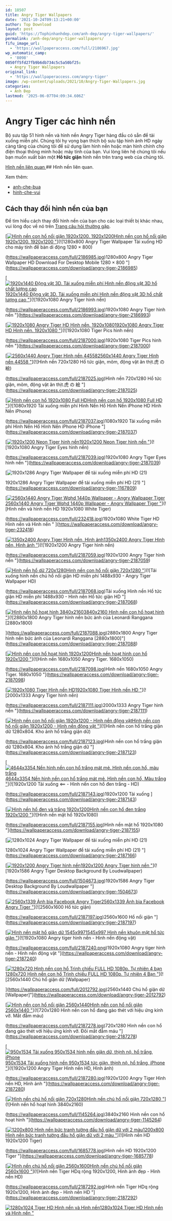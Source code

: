 ```yaml
---
id: 18507
title: Angry Tiger Wallpapers
date: '2021-10-24T09:13:21+00:00'
author: Top Download
layout: post
guid: 'https://Tophinhanhdep.com/anh-dep/angry-tiger-wallpapers/'
permalink: /anh-dep/angry-tiger-wallpapers/
fifu_image_url:
  - 'https://wallpaperaccess.com/full/2186967.jpg'
wp_automatic_camp:
  - '8098'
0850ff5fd27fb9b6db734c5c5a50bf25:
  - Angry Tiger Wallpapers
original_link:
  - 'https://wallpaperaccess.com/angry-tiger'
image: /wp-content/uploads/2021/10/Angry-Tiger-Wallpapers.jpg
categories:
  - Ảnh Đẹp
lastmod: '2025-06-07T04:09:34.606Z'
---
```

# Angry Tiger các hình nền

Bộ sưu tập 51 hình nền và hình nền Angry Tiger hàng đầu có sẵn để tải xuống miễn phí. Chúng tôi hy vọng bạn thích bộ sưu tập hình ảnh HD ngày càng tăng của chúng tôi để sử dụng làm hình nền hoặc màn hình chính cho điện thoại thông minh hoặc máy tính của bạn. Vui lòng liên hệ chúng tôi nếu bạn muốn xuất bản một **Hổ tức giận** hình nền trên trang web của chúng tôi.

[Hình nền liên quan ](#related) ## Hình nền liên quan.

   
 Xem thêm:

   
- [anh-che-bua](https://tophinhanhdep.com/anh-che/anh-che-bua/)
- [hinh-che-vui](https://tophinhanhdep.com/anh-che/hinh-che-vui/)

## Cách thay đổi hình nền của bạn

Để tìm hiểu cách thay đổi hình nền của bạn cho các loại thiết bị khác nhau, vui lòng đọc về nó trên [Trang câu hỏi thường gặp](https://tophinhanhdep.com/faq/).

  
[[![Hình nền con hổ nổi giận 1920x1200.  1920x1200](https://wallpaperaccess.com/full/2186967.jpg)Hình nền con hổ nổi giận 1920x1200. 1920x1200 "](https://wallpaperaccess.com/download/angry-tiger-2186967)](![1280x800 Angry Tiger Wallpaper Tải xuống HD cho máy tính để bàn di động 1280 × 800)

(https://wallpaperaccess.com/full/2186985.jpg)1280x800 Angry Tiger Wallpaper HD Download For Desktop Mobile 1280 × 800 "](https://wallpaperaccess.com/download/angry-tiger-2186985)

[[![1920x1440 Động vật 3D.  Tải xuống miễn phí Hình nền động vật 3D hổ chất lượng cao](https://wallpaperaccess.com/full/1197684.jpg)1920x1440 Động vật 3D. Tải xuống miễn phí Hình nền động vật 3D hổ chất lượng cao "](https://wallpaperaccess.com/download/angry-tiger-1197684)](![1920x1080 Angry Tiger hình nền)

(https://wallpaperaccess.com/full/2186993.jpg)1920x1080 Angry Tiger hình nền "](https://wallpaperaccess.com/download/angry-tiger-2186993)

[[![1920x1080 Angry Tiger HD Hình nền.  1920x1080](https://wallpaperaccess.com/full/2186998.jpg)1920x1080 Angry Tiger HD Hình nền. 1920x1080 "](https://wallpaperaccess.com/download/angry-tiger-2186998)](![1920x1080 Tiger Pics hình nền)

(https://wallpaperaccess.com/full/2187000.jpg)1920x1080 Tiger Pics hình nền "](https://wallpaperaccess.com/download/angry-tiger-2187000)

[[![2560x1440 Angry Tiger Hình nền 44558](https://wallpaperaccess.com/full/2187012.jpg)2560x1440 Angry Tiger Hình nền 44558 "](https://wallpaperaccess.com/download/angry-tiger-2187012)](![Hình nền 720x1280 Hổ tức giận, mõm, động vật ăn thịt.虎 の 絵)

(https://wallpaperaccess.com/full/2187025.jpg)Hình nền 720x1280 Hổ tức giận, mõm, động vật ăn thịt.虎 の 絵 "](https://wallpaperaccess.com/download/angry-tiger-2187025)

[[![Hình nền con hổ 1920x1080 Full HD](https://wallpaperaccess.com/full/2187027.jpg)Hình nền con hổ 1920x1080 Full HD "](https://wallpaperaccess.com/download/angry-tiger-2187027)](![1080x1920 Tải xuống miễn phí Hình Nền Hổ Hình Nền iPhone HD Hình Nền iPhone)

(https://wallpaperaccess.com/full/2187037.jpg)1080x1920 Tải xuống miễn phí Hình Nền Hổ Hình Nền iPhone HD iPhone "](https://wallpaperaccess.com/download/angry-tiger-2187037)

[[![1920x1200 Neon Tiger hình nền](https://wallpaperaccess.com/full/2187038.jpg)1920x1200 Neon Tiger hình nền "](https://wallpaperaccess.com/download/angry-tiger-2187038)](![1920x1080 Angry Tiger Eyes hình nền)

(https://wallpaperaccess.com/full/2187039.jpg)1920x1080 Angry Tiger Eyes hình nền "](https://wallpaperaccess.com/download/angry-tiger-2187039)

[![1920x1286 Angry Tiger Wallpaper để tải xuống miễn phí HD (21)](https://wallpaperaccess.com/full/1167809.jpg)

1920x1286 Angry Tiger Wallpaper để tải xuống miễn phí HD (21) "](https://wallpaperaccess.com/download/angry-tiger-1167809)

[[![2560x1440 Angry Tiger Wqhd 1440p Wallpaper - Angry Wallpaper Tiger](https://wallpaperaccess.com/full/2187047.jpg)2560x1440 Angry Tiger Wqhd 1440p Wallpaper - Angry Wallpaper Tiger "](https://wallpaperaccess.com/download/angry-tiger-2187047)](![Hình nền và hình nền HD 1920x1080 White Tiger)

(https://wallpaperaccess.com/full/232418.jpg)1920x1080 White Tiger HD Hình nền và Hình nền " ](https://wallpaperaccess.com/download/angry-tiger-232418)

[[![1350x2400 Angry Tiger Hình nền, Hình ảnh](https://wallpaperaccess.com/full/2187055.jpg)1350x2400 Angry Tiger Hình nền, Hình ảnh "](https://wallpaperaccess.com/download/angry-tiger-2187055)](![1920x1200 Angry Tiger hình nền)

(https://wallpaperaccess.com/full/2187059.jpg)1920x1200 Angry Tiger hình nền "](https://wallpaperaccess.com/download/angry-tiger-2187059)

[[![Hình nền hổ dữ 720x1280](https://wallpaperaccess.com/full/2187060.jpg)Hình nền con hổ nổi giận 720x1280 "](https://wallpaperaccess.com/download/angry-tiger-2187060)](![Tải xuống hình nền chú hổ nổi giận HD miễn phí 1488x930 - Angry Tiger Wallpaper HD)

(https://wallpaperaccess.com/full/2187068.jpg)Tải xuống Hình nền Hổ tức giận HD miễn phí 1488x930 - Hình nền Hổ tức giận HD "](https://wallpaperaccess.com/download/angry-tiger-2187068)

[[![Hình nền hổ hoạt hình 3840x2160](https://wallpaperaccess.com/full/2187081.jpg)3840x2160 Hình nền con hổ hoạt hình "](https://wallpaperaccess.com/download/angry-tiger-2187081)](![2880x1800 Angry Tiger hình nền bức ảnh của Leonardi Ranggana [2880x1800)

](https://wallpaperaccess.com/full/2187088.jpg)2880x1800 Angry Tiger hình nền bức ảnh của Leonardi Ranggana \[2880x1800\]"](https://wallpaperaccess.com/download/angry-tiger-2187088)

[[![Hình nền con hổ hoạt hình 1920x1200](https://wallpaperaccess.com/full/2187093.jpg)Hình nền hoạt hình con hổ 1920x1200 "](https://wallpaperaccess.com/download/angry-tiger-2187093)](![Hình nền 1680x1050 Angry Tiger.  1680x1050)

(https://wallpaperaccess.com/full/2187098.jpg)Hình nền 1680x1050 Angry Tiger. 1680x1050 "](https://wallpaperaccess.com/download/angry-tiger-2187098)

[[![1920x1080 Tiger Hình nền HD](https://wallpaperaccess.com/full/2187104.jpg)1920x1080 Tiger Hình nền HD "](https://wallpaperaccess.com/download/angry-tiger-2187104)](![2000x1333 Angry Tiger hình nền)

(https://wallpaperaccess.com/full/2187111.jpg)2000x1333 Angry Tiger hình nền "](https://wallpaperaccess.com/download/angry-tiger-2187111)

[[![Hình nền con hổ nổi giận 1920x1200 - Hình nền động vật](https://wallpaperaccess.com/full/2187119.jpg)Hình nền con hổ nổi giận 1920x1200 - Hình nền động vật "](https://wallpaperaccess.com/download/angry-tiger-2187119)](![Hình nền con hổ trắng giận dữ 1280x804.  Kho ảnh hổ trắng giận dữ)

(https://wallpaperaccess.com/full/2187123.jpg)Hình nền con hổ trắng giận dữ 1280x804. Kho ảnh hổ trắng giận dữ "](https://wallpaperaccess.com/download/angry-tiger-2187123)

[[![4644x3354 Nền hình nền con hổ trắng mát mẻ.  Hình nền con hổ, màu trắng](https://wallpaperaccess.com/full/1167744.jpg)4644x3354 Nền hình nền con hổ trắng mát mẻ. Hình nền con hổ, Màu trắng "](https://wallpaperaccess.com/download/angry-tiger-1167744)](![1920x1200 Tải xuống <== - Hình nền con hổ đen trắng - HD)

(https://wallpaperaccess.com/full/2187143.jpg)1920x1200 Tải xuống ](https://wallpaperaccess.com/download/angry-tiger-2187143)

[[![Hình nền hổ đen và trắng 1920x1200](https://wallpaperaccess.com/full/756007.jpg)Hình nền con hổ đen trắng 1920x1200 "](https://wallpaperaccess.com/download/angry-tiger-756007)](![Hình nền mặt hổ 1920x1080)

(https://wallpaperaccess.com/full/2187155.jpg)Hình nền mặt hổ 1920x1080 "](https://wallpaperaccess.com/download/angry-tiger-2187155)

[![1280x1024 Angry Tiger Wallpaper để tải xuống miễn phí HD (21)](https://wallpaperaccess.com/full/2187166.jpg)

1280x1024 Angry Tiger Wallpaper để tải xuống miễn phí HD (21) "](https://wallpaperaccess.com/download/angry-tiger-2187166)

[[![1920x1200 Angry Tiger hình nền](https://wallpaperaccess.com/full/2187184.jpg)1920x1200 Angry Tiger hình nền "](https://wallpaperaccess.com/download/angry-tiger-2187184)](![1920x1586 Angry Tiger Desktop Background By Loudwallpaper)

(https://wallpaperaccess.com/full/1504673.jpg)1920x1586 Angry Tiger Desktop Background By Loudwallpaper "](https://wallpaperaccess.com/download/angry-tiger-1504673)

[[![2560x1339 Ảnh bìa Facebook Angry Tiger](https://wallpaperaccess.com/full/2187186.jpg)2560x1339 Ảnh bìa Facebook Angry Tiger "](https://wallpaperaccess.com/download/angry-tiger-2187186)](![2560x1600 Hổ tức giận)

(https://wallpaperaccess.com/full/2187197.jpg)2560x1600 Hổ nổi giận "](https://wallpaperaccess.com/download/angry-tiger-2187197)

[[![Hình nền mặt hổ giận dữ 1545x997](https://wallpaperaccess.com/full/2187232.jpg)1545x997 Hình nền khuôn mặt hổ tức giận "](https://wallpaperaccess.com/download/angry-tiger-2187232)](![1920x1080 Angry tiger hình nền - Hình nền động vật)

(https://wallpaperaccess.com/full/2187240.png)1920x1080 Angry tiger hình nền - Hình nền động vật "](https://wallpaperaccess.com/download/angry-tiger-2187240)

[[![1280x720 Hình nền con hổ Trình chiếu FULL HD 1080p.  Tự nhiên 4 bạn](https://wallpaperaccess.com/full/2187274.jpg)1280x720 Hình nền con hổ Trình chiếu FULL HD 1080p. Tự nhiên 4 Bạn "](https://wallpaperaccess.com/download/angry-tiger-2187274)](![2560x1440 Chú hổ giận dữ [Wallpaper)

](https://wallpaperaccess.com/full/2012792.jpg)2560x1440 Chú hổ giận dữ \[Wallpaper\]"](https://wallpaperaccess.com/download/angry-tiger-2012792)

[[![Hình nền con hổ nổi giận 2560x1440](https://wallpaperaccess.com/full/2187276.jpg)Hình nền con hổ nổi giận 2560x1440 "](https://wallpaperaccess.com/download/angry-tiger-2187276)](![720x1280 Hình nền con hổ đang gào thét với hiệu ứng kính vỡ.  Mắt đẫm máu)

(https://wallpaperaccess.com/full/2187278.jpg)720x1280 Hình nền con hổ đang gào thét với hiệu ứng kính vỡ. Đôi mắt đẫm máu "](https://wallpaperaccess.com/download/angry-tiger-2187278)

[[![950x1534 Tải xuống 950x1534 hình nền giận dữ, thịnh nộ, hổ trắng, iPhone](https://wallpaperaccess.com/full/1799374.jpg)950x1534 Tải xuống hình nền 950x1534 tức giận, thịnh nộ, hổ trắng, iPhone "](https://wallpaperaccess.com/download/angry-tiger-1799374)](![1920x1200 Angry Tiger Hình nền HD, Hình ảnh)

(https://wallpaperaccess.com/full/2187280.jpg)1920x1200 Angry Tiger Hình nền HD, Hình ảnh "](https://wallpaperaccess.com/download/angry-tiger-2187280)

[[![Hình nền chú hổ nổi giận 720x1280](https://wallpaperaccess.com/full/2187281.jpg)Hình nền chú hổ nổi giận 720x1280 "](https://wallpaperaccess.com/download/angry-tiger-2187281)](![Hình nền hổ hoạt hình 3840x2160)

(https://wallpaperaccess.com/full/1145264.jpg)3840x2160 Hình nền con hổ hoạt hình "](https://wallpaperaccess.com/download/angry-tiger-1145264)

[[![1200x800 Hình nền bức tranh tường đầu hổ giận dữ với 2 màu](https://wallpaperaccess.com/full/2187285.jpg)1200x800 Hình nền bức tranh tường đầu hổ giận dữ với 2 màu "](https://wallpaperaccess.com/download/angry-tiger-2187285)](![Hình nền HD 1920x1200 Tiger)

(https://wallpaperaccess.com/full/1685778.jpg)Hình nền HD 1920x1200 Tiger "](https://wallpaperaccess.com/download/angry-tiger-1685778)

[[![Hình nền chú hổ nổi giận 2560x1600](https://wallpaperaccess.com/full/2187289.jpg)Hình nền chú hổ nổi giận 2560x1600 "](https://wallpaperaccess.com/download/angry-tiger-2187289)](![Hình nền Tiger HDq rộng 1920x1200, Hình ảnh đẹp - Hình nền HD)

(https://wallpaperaccess.com/full/2187292.jpg)Hình nền Tiger HDq rộng 1920x1200, Hình ảnh đẹp - Hình nền HD "](https://wallpaperaccess.com/download/angry-tiger-2187292)

[![1280x1024 Tiger HD Hình nền và Hình nền](https://wallpaperaccess.com/full/366113.jpg)1280x1024 Tiger HD Hình nền và Hình nền "](https://wallpaperaccess.com/download/angry-tiger-366113)
